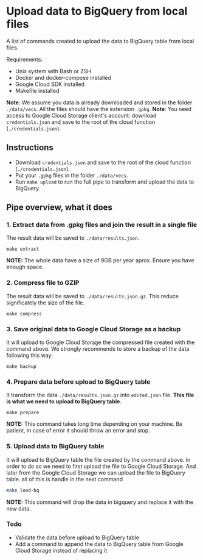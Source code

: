# Upload data to BigQuery from local files

A list of commands created to upload the data to BigQuery table from local files.

Requirements:

* Unix system with Bash or ZSH
* Docker and docker-compose installed
* Google Cloud SDK installed
* Makefile installed

**Note**: We assume you data is already downloaded and stored in the folder `./data/vecs`. All the files should have the extension `.gpkg`.
**Note**: You need access to Google Cloud Storage client's account: download `credentials.json` and save to the root of the cloud function (`./credentials.json`).

## Instructions

* Download `credentials.json` and save to the root of the cloud function (`./credentials.json`).
* Put your `.gpkg` files in the folder `./data/vecs`.
* Run `make upload` to run the full pipe to transform and upload the data to BigQuery.

## Pipe overview, what it does

### 1. Extract data from .gpkg files and join the result in a single file

The result data will be saved to `./data/results.json`.

```
make extract
```

**NOTE:** The whole data have a size of 9GB per year aprox. Ensure you have enough space.

### 2. Compress file to GZIP

The result data will be saved to `./data/results.json.gz`. This reduce significately the size of the file.

```
make compress
```

### 3. Save original data to Google Cloud Storage as a backup

It will upload to Google Cloud Storage the compressed file created with the command above. We strongly recommends to store a backup of the data following this way:

```
make backup
```

### 4. Prepare data before upload to BigQuery table

It transform the data `./data/results.json.gz` into `edited.json` file. **This file is what we need to upload to BigQuery table**.

```
make prepare
```

**NOTE:** This command takes long time depending on your machine. Be patient, in case of error it should throw an error and stop.

### 5. Upload data to BigQuery table

It will upload to BigQuery table the file created by the command above. In order to do so we need to first upload the file to Google Cloud Storage. And later from the Google Cloud Storage we can upload the file to BigQuery table. all of this is handle in the next command

```bash
make load-bq 
```

**NOTE:** This command will drop the data in bigquery and replace it with the new data.

### Todo

* Validate the data before upload to BigQuery table  
* Add a command to append the data to BigQuery table from Google Cloud Storage instead of replacing it
